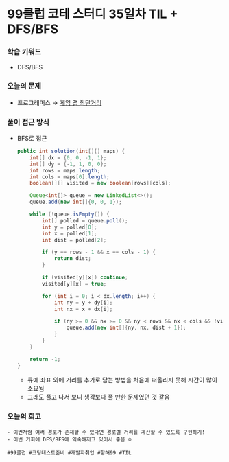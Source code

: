 # 99클럽 코테 스터디 35일차 TIL + DFS/BFS

### 학습 키워드
- DFS/BFS

### 오늘의 문제
- 프로그래머스 → [게임 맵 최단거리](https://school.programmers.co.kr/learn/courses/30/lessons/1844)

### 풀이 접근 방식
- BFS로 접근
  ```java
  public int solution(int[][] maps) {
      int[] dx = {0, 0, -1, 1};
      int[] dy = {-1, 1, 0, 0};
      int rows = maps.length;
      int cols = maps[0].length;
      boolean[][] visited = new boolean[rows][cols];

      Queue<int[]> queue = new LinkedList<>();
      queue.add(new int[]{0, 0, 1});

      while (!queue.isEmpty()) {
          int[] polled = queue.poll();
          int y = polled[0];
          int x = polled[1];
          int dist = polled[2];

          if (y == rows - 1 && x == cols - 1) {
              return dist;
          }

          if (visited[y][x]) continue;
          visited[y][x] = true;

          for (int i = 0; i < dx.length; i++) {
              int ny = y + dy[i];
              int nx = x + dx[i];

              if (ny >= 0 && nx >= 0 && ny < rows && nx < cols && !visited[ny][nx] && maps[ny][nx] != 0) {
                  queue.add(new int[]{ny, nx, dist + 1});
              }
          }
      }

      return -1;
  }
  ```
  - 큐에 좌표 외에 거리를 추가로 담는 방법을 처음에 떠올리지 못해 시간이 많이 소요됨
  - 그래도 풀고 나서 보니 생각보다 풀 만한 문제였던 것 같음
### 오늘의 회고 
    - 이번처럼 여러 경로가 존재할 수 있다면 경로별 거리를 계산할 수 있도록 구현하기!
    - 이번 기회에 DFS/BFS에 익숙해지고 있어서 좋음 ☺️

``#99클럽 #코딩테스트준비 #개발자취업 #항해99 #TIL``